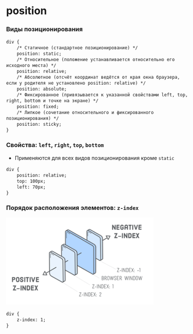 # position

<!-- xxxxxxxxxxxxxxxxxxxxxxxxxxxxxxxxxxxxxxxxxxxxxxxxxxxxxxx -->
### Виды позиционирования
<!-- xxxxxxxxxxxxxxxxxxxxxxxxxxxxxxxxxxxxxxxxxxxxxxxxxxxxxxx -->
```css:no-line-numbers
div {
	/* Статичное (стандартное позиционирование) */
	position: static;
	/* Относительное (положение устанавливается относительно его исходного места) */
	position: relative;
	/* Абсолютное (отсчёт координат ведётся от края окна браузера, если у родителя не установлено position: relative) */
	position: absolute;
	/* Фиксированное (привязывается к указанной свойствами left, top, right, bottom и точке на экране) */
	position: fixed;
	/* Липкое (сочетание относительного и фиксированного позиционирования) */
	position: sticky;
}
```

<!-- xxxxxxxxxxxxxxxxxxxxxxxxxxxxxxxxxxxxxxxxxxxxxxxxxxxxxxx -->
### Свойства: `left`, `right`, `top`, `bottom`
<!-- xxxxxxxxxxxxxxxxxxxxxxxxxxxxxxxxxxxxxxxxxxxxxxxxxxxxxxx -->
- Применяются для всех видов позиционирования кроме `static`

```css:no-line-numbers
div {
	position: relative;
	top: 100px;
	left: 70px;
}
```

<!-- xxxxxxxxxxxxxxxxxxxxxxxxxxxxxxxxxxxxxxxxxxxxxxxxxxxxxxx -->
### Порядок расположения элементов: `z-index`
<!-- xxxxxxxxxxxxxxxxxxxxxxxxxxxxxxxxxxxxxxxxxxxxxxxxxxxxxxx -->
<img src="../@img/z-index.png" style="width: 400px" />

```css:no-line-numbers
div {
	z-index: 1;
}
```

